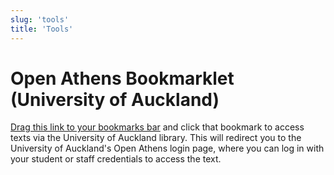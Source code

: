 ```yaml
---
slug: 'tools'
title: 'Tools'
---
```


# Open Athens Bookmarklet (University of Auckland)
[Drag this link to your bookmarks bar](javascript:(()=>{location=`https://go.openathens.net/redirector/auckland.ac.nz?url=${encodeURI(location.href)}`})()) and click that bookmark to access texts via the University of Auckland library. This will redirect you to the University of Auckland's Open Athens login page, where you can log in with your student or staff credentials to access the text.